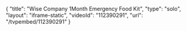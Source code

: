 {
    "title": "Wise Company 1Month Emergency Food Kit",
    "type": "solo",
    "layout": "iframe-static",
    "videoId": "112390291",
    "url": "\/tvpembed\/112390291"
}